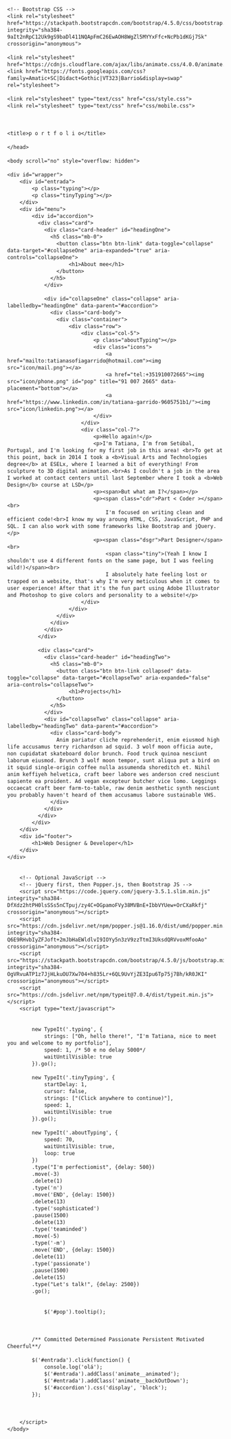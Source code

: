 <!doctype html>
<html lang="en">
	<head>
    <meta charset="utf-8">
    <meta name="viewport" content="width=device-width, initial-scale=1, shrink-to-fit=no">

    <!-- Bootstrap CSS -->
    <link rel="stylesheet" href="https://stackpath.bootstrapcdn.com/bootstrap/4.5.0/css/bootstrap.min.css" integrity="sha384-9aIt2nRpC12Uk9gS9baDl411NQApFmC26EwAOH8WgZl5MYYxFfc+NcPb1dKGj7Sk" crossorigin="anonymous">
	
	<link rel="stylesheet" href="https://cdnjs.cloudflare.com/ajax/libs/animate.css/4.0.0/animate.min.css">
    <link href="https://fonts.googleapis.com/css?family=Amatic+SC|Didact+Gothic|VT323|Barrio&display=swap" rel="stylesheet">

    <link rel="stylesheet" type="text/css" href="css/style.css">
	<link rel="stylesheet" type="text/css" href="css/mobile.css">



    <title>p o r t f o l i o</title>

	</head>

	<body scroll="no" style="overflow: hidden">

	<div id="wrapper">
		<div id="entrada">
			<p class="typing"></p>
			<p class="tinyTyping"></p>
		</div>
		<div id="menu">
			<div id="accordion">
			  <div class="card">
				<div class="card-header" id="headingOne">
				  <h5 class="mb-0">
					<button class="btn btn-link" data-toggle="collapse" data-target="#collapseOne" aria-expanded="true" aria-controls="collapseOne">
						<h1>About mee</h1>
					</button>
				  </h5>
				</div>

				<div id="collapseOne" class="collapse" aria-labelledby="headingOne" data-parent="#accordion">
				  <div class="card-body">
					<div class="container">
						<div class="row">
							<div class="col-5">
								<p class="aboutTyping"></p>
								<div class="icons">
									<a href="mailto:tatianasofiagarrido@hotmail.com"><img src="icon/mail.png"></a>
									<a href="tel:+351910072665"><img src="icon/phone.png" id="pop" title="91 007 2665" data-placement="bottom"></a>
									<a href="https://www.linkedin.com/in/tatiana-garrido-9605751b1/"><img src="icon/linkedin.png"></a>
								</div>
							</div>
							<div class="col-7">
								<p>Hello again!</p>
								<p>I'm Tatiana, I'm from Setúbal, Portugal, and I'm looking for my first job in this area! <br>To get at this point, back in 2014 I took a <b>Visual Arts and Technologies degree</b> at ESELx, where I learned a bit of everything! From sculpture to 3D digital animation.<br>As I couldn't a job in the area I worked at contact centers until last September where I took a <b>Web Design</b> course at LSD</p>
								<p><span>But what am I?</span></p>
								<p><span class="cdr">Part < Coder ></span><br>
									I'm focused on writing clean and efficient code!<br>I know my way aroung HTML, CSS, JavaScript, PHP and SQL. I can also work with some frameworks like Bootstrap and jQuery.</p>
								<p><span class="dsgr">Part Designer</span><br>
									<span class="tiny">(Yeah I know I shouldn't use 4 different fonts on the same page, but I was feeling wild!)</span><br>
									I absolutely hate feeling lost or trapped on a website, that's why I'm very meticulous when it comes to user experience! After that it's the fun part using Adobe Illustrator and Photoshop to give colors and personality to a website!</p>
							</div>
						</div>
					</div>
				  </div>
				</div>
			  </div>
			  
			  <div class="card">
				<div class="card-header" id="headingTwo">
				  <h5 class="mb-0">
					<button class="btn btn-link collapsed" data-toggle="collapse" data-target="#collapseTwo" aria-expanded="false" aria-controls="collapseTwo">
						<h1>Projects</h1>
					</button>
				  </h5>
				</div>
				<div id="collapseTwo" class="collapse" aria-labelledby="headingTwo" data-parent="#accordion">
				  <div class="card-body">
					Anim pariatur cliche reprehenderit, enim eiusmod high life accusamus terry richardson ad squid. 3 wolf moon officia aute, non cupidatat skateboard dolor brunch. Food truck quinoa nesciunt laborum eiusmod. Brunch 3 wolf moon tempor, sunt aliqua put a bird on it squid single-origin coffee nulla assumenda shoreditch et. Nihil anim keffiyeh helvetica, craft beer labore wes anderson cred nesciunt sapiente ea proident. Ad vegan excepteur butcher vice lomo. Leggings occaecat craft beer farm-to-table, raw denim aesthetic synth nesciunt you probably haven't heard of them accusamus labore sustainable VHS.
				  </div>
				</div>
			  </div>
			</div>
		</div>
		<div id="footer">
			<h1>Web Designer & Developer</h1>
		</div>
	</div>


		<!-- Optional JavaScript -->
		<!-- jQuery first, then Popper.js, then Bootstrap JS -->
		<script src="https://code.jquery.com/jquery-3.5.1.slim.min.js" integrity="sha384-DfXdz2htPH0lsSSs5nCTpuj/zy4C+OGpamoFVy38MVBnE+IbbVYUew+OrCXaRkfj" crossorigin="anonymous"></script>
		<script src="https://cdn.jsdelivr.net/npm/popper.js@1.16.0/dist/umd/popper.min.js" integrity="sha384-Q6E9RHvbIyZFJoft+2mJbHaEWldlvI9IOYy5n3zV9zzTtmI3UksdQRVvoxMfooAo" crossorigin="anonymous"></script>
		<script src="https://stackpath.bootstrapcdn.com/bootstrap/4.5.0/js/bootstrap.min.js" integrity="sha384-OgVRvuATP1z7JjHLkuOU7Xw704+h835Lr+6QL9UvYjZE3Ipu6Tp75j7Bh/kR0JKI" crossorigin="anonymous"></script>
		<script src="https://cdn.jsdelivr.net/npm/typeit@7.0.4/dist/typeit.min.js"></script>
		<script type="text/javascript">
		
		
			new TypeIt('.typing', {
				strings: ["Oh, hello there!", "I'm Tatiana, nice to meet you and welcome to my portfolio"],
				speed: 1, /* 50 e no delay 5000*/
				waitUntilVisible: true
			}).go();
			
			new TypeIt('.tinyTyping', {
				startDelay: 1,
				cursor: false,
				strings: ["(Click anywhere to continue)"],
				speed: 1,
				waitUntilVisible: true
			}).go();
			
			new TypeIt('.aboutTyping', {
				speed: 70,
				waitUntilVisible: true,
				loop: true
			})
			.type("I'm perfectiomist", {delay: 500})
			.move(-3)
			.delete(1)
			.type('n')
			.move('END', {delay: 1500})
			.delete(13)
			.type('sophisticated')
			.pause(1500)
			.delete(13)
			.type('teaminded')
			.move(-5)
			.type('-m')
			.move('END', {delay: 1500})
			.delete(11)
			.type('passionate')
			.pause(1500)
			.delete(15)
			.type("Let's talk!", {delay: 2500})
			.go();
			
			
				$('#pop').tooltip();
	
			  
			  
			/** Committed Determined Passionate Persistent Motivated  Cheerful**/
			
			$('#entrada').click(function() {
				console.log('olá');
				$('#entrada').addClass('animate__animated');
				$('#entrada').addClass('animate__backOutDown');
				$('#accordion').css('display', 'block');
			});
			

			
		</script>
	</body>
</html>
